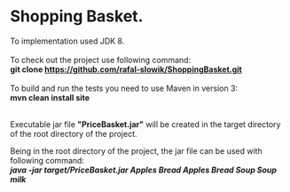 <h1>Shopping Basket.</h1>

To implementation used JDK 8.<BR><BR>
To check out the project use following command: <br />
<b>git clone https://github.com/rafal-slowik/ShoppingBasket.git</b>
<br /><br />
To build and run the tests you need to use Maven in version 3:<br />
<b>mvn clean install site</b><br/><br/>

Executable jar file <b>"PriceBasket.jar"</b> will be created in the target directory of the root directory of the project.

Being in the root directory of the project, the jar file can be used with following command:<br>
<b><i>java -jar target/PriceBasket.jar Apples Bread Apples Bread Soup Soup milk</i></b>
